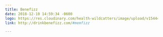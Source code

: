 ```yaml
---
title: Benefizz
date: 2018-12-10 14:59:34 -0600
logo: https://res.cloudinary.com/health-wildcatters/image/upload/v1544475637/Benefizz%20logo.png
link: http://drinkbenefizz.com/#memfizz

---
```

